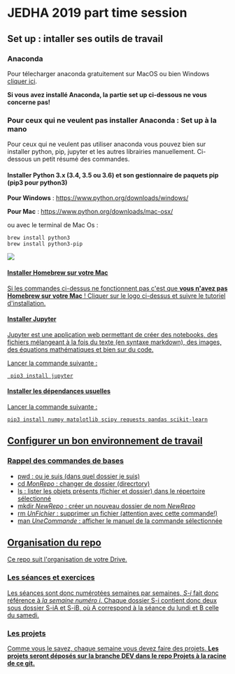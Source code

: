 # JEDHA 2019 part time session

## Set up : intaller ses outils de travail 

### Anaconda

Pour télecharger anaconda gratuitement sur MacOS ou bien Windows [cliquer ici](https://www.anaconda.com/distribution/).

**Si vous avez installé Anaconda, la partie set up ci-dessous ne vous concerne pas!** 

### Pour ceux qui ne veulent pas installer Anaconda  : Set up à la mano
Pour ceux qui ne veulent pas utiliser anaconda vous pouvez bien sur installer python, pip, jupyter et les autres librairies manuellement. Ci-dessous un petit résumé des commandes.
#### Installer Python 3.x (3.4, 3.5 ou 3.6) et son gestionnaire de paquets pip (pip3 pour python3)
**Pour Windows** : <https://www.python.org/downloads/windows/>

**Pour Mac** : <https://www.python.org/downloads/mac-osx/>

ou avec le terminal de Mac Os : 
```
brew install python3
brew install python3-pip
```

<a href ="https://brew.sh/index_fr"> <img src="https://upload.wikimedia.org/wikipedia/commons/3/34/Homebrew_logo.png">

#### Installer Homebrew sur votre Mac 
Si les commandes ci-dessus ne fonctionnent pas c'est que **vous n'avez pas Homebrew sur votre Mac** ! 
Cliquer sur le logo ci-dessus et suivre le tutoriel d'installation. 

#### Installer Jupyter 
Jupyter est une application web permettant de créer des notebooks, des fichiers mélangeant à la fois du texte (en syntaxe markdown), des images, des équations mathématiques et bien sur du code.

Lancer la commande suivante : 
```
 pip3 install jupyter
``` 

#### Installer les dépendances usuelles 
Lancer la commande suivante : 
```
pip3 install numpy matplotlib scipy requests pandas scikit-learn
```


## Configurer un bon environnement de travail

### Rappel des commandes de bases 
- pwd : ou je suis (dans quel dossier je suis) 
- cd *MonRepo* : changer de dossier (direcrtory)
- ls : lister les objets présents (fichier et dossier) dans le répertoire sélectionné
- mkdir *NewRepo* : créer un nouveau dossier de nom *NewRepo*  
- rm *UnFichier* : supprimer un fichier (attention avec cette commande!) 
- man *UneCommande* : afficher le manuel de la commande sélectionnée

## Organisation du repo 
Ce repo suit l'organisation de votre Drive. 

### Les séances et exercices
Les séances sont donc numérotées semaines par semaines, *S-i* fait donc référence à *la semaine numéro i*. Chaque dossier S-i contient donc deux sous dossier S-iA et S-iB, où A correspond à la séance du lundi et B celle du samedi.

### Les projets 
Comme vous le savez, chaque semaine vous devez faire des projets. **Les projets seront déposés sur la branche DEV dans le repo Projets à la racine de ce git.** 
